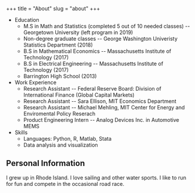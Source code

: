 +++
title = "About"
slug = "about"
+++


+ Education 
  - M.S in Math and Statistics (completed 5 out of 10 needed classes) -- Georgetown University (left program in 2019)
  - Non-degree graduate classes -- George Washington Univeristy Statistics Department (2018)
  - B.S in Mathematical Economics -- Massachusetts Institute of Technology (2017)
  - B.S in Electrical Engineering -- Massachusetts Institute of Technology (2017)
  - Barrington High School (2013)
+ Work Experience
  - Research Assistant -- Federal Reserve Board: Division of International Finance (Global Capital Markets)
  - Research Assistant -- Sara Ellison, MIT Economics Department
  - Research Assistant -- Michael Mehling, MIT Center for Energy and Enviromental Policy Reserach 
  - Product Engineering Intern -- Analog Devices Inc. in Automotive MEMS
+ Skills
  - Languages: Python, R, Matlab, Stata
  - Data analysis and visualization


## Personal Information

I grew up in Rhode Island. I love sailing and other water sports. I like to run for fun and compete in the occasional road race.





